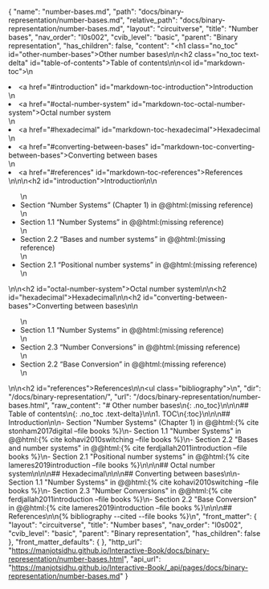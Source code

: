 {
  "name": "number-bases.md",
  "path": "docs/binary-representation/number-bases.md",
  "relative_path": "docs/binary-representation/number-bases.md",
  "layout": "circuitverse",
  "title": "Number bases",
  "nav_order": "l0s002",
  "cvib_level": "basic",
  "parent": "Binary representation",
  "has_children": false,
  "content": "<h1 class=\"no_toc\" id=\"other-number-bases\">Other number bases</h1>\n\n<h2 class=\"no_toc text-delta\" id=\"table-of-contents\">Table of contents</h2>\n\n<ol id=\"markdown-toc\">\n  <li><a href=\"#introduction\" id=\"markdown-toc-introduction\">Introduction</a></li>\n  <li><a href=\"#octal-number-system\" id=\"markdown-toc-octal-number-system\">Octal number system</a></li>\n  <li><a href=\"#hexadecimal\" id=\"markdown-toc-hexadecimal\">Hexadecimal</a></li>\n  <li><a href=\"#converting-between-bases\" id=\"markdown-toc-converting-between-bases\">Converting between bases</a></li>\n  <li><a href=\"#references\" id=\"markdown-toc-references\">References</a></li>\n</ol>\n\n<h2 id=\"introduction\">Introduction</h2>\n\n<ul>\n  <li>Section “Number Systems” (Chapter 1) in @@html:(missing reference)</li>\n  <li>Section 1.1 “Number Systems” in @@html:(missing reference)</li>\n  <li>Section 2.2 “Bases and number systems” in @@html:(missing reference)</li>\n  <li>Section 2.1 “Positional number systems” in @@html:(missing reference)</li>\n</ul>\n\n<h2 id=\"octal-number-system\">Octal number system</h2>\n\n<h2 id=\"hexadecimal\">Hexadecimal</h2>\n\n<h2 id=\"converting-between-bases\">Converting between bases</h2>\n\n<ul>\n  <li>Section 1.1 “Number Systems” in @@html:(missing reference)</li>\n  <li>Section 2.3 “Number Conversions” in @@html:(missing reference)</li>\n  <li>Section 2.2 “Base Conversion” in @@html:(missing reference)</li>\n</ul>\n\n<h2 id=\"references\">References</h2>\n\n<ul class=\"bibliography\"></ul>\n",
  "dir": "/docs/binary-representation/",
  "url": "/docs/binary-representation/number-bases.html",
  "raw_content": "# Other number bases\n{: .no_toc}\n\n\n## Table of contents\n{: .no_toc .text-delta}\n\n1. TOC\n{:toc}\n\n\n## Introduction\n\n-   Section \"Number Systems\" (Chapter 1) in @@html:{% cite stonham2017digital &#x2013;file books %}\n-   Section 1.1 \"Number Systems\" in @@html:{% cite kohavi2010switching &#x2013;file books %}\n-   Section 2.2 \"Bases and number systems\" in @@html:{% cite ferdjallah2011introduction &#x2013;file books %}\n-   Section 2.1 \"Positional number systems\" in @@html:{% cite lameres2019introduction &#x2013;file books %}\n\n\n## Octal number system\n\n\n## Hexadecimal\n\n\n## Converting between bases\n\n-   Section 1.1 \"Number Systems\" in @@html:{% cite kohavi2010switching &#x2013;file books %}\n-   Section 2.3 \"Number Conversions\" in @@html:{% cite ferdjallah2011introduction &#x2013;file books %}\n-   Section 2.2 \"Base Conversion\" in @@html:{% cite lameres2019introduction &#x2013;file books %}\n\n\n## References\n\n{% bibliography --cited --file books %}\n",
  "front_matter": {
    "layout": "circuitverse",
    "title": "Number bases",
    "nav_order": "l0s002",
    "cvib_level": "basic",
    "parent": "Binary representation",
    "has_children": false
  },
  "front_matter_defaults": {
  },
  "http_url": "https://manjotsidhu.github.io/Interactive-Book/docs/binary-representation/number-bases.html",
  "api_url": "https://manjotsidhu.github.io/Interactive-Book/_api/pages/docs/binary-representation/number-bases.md"
}